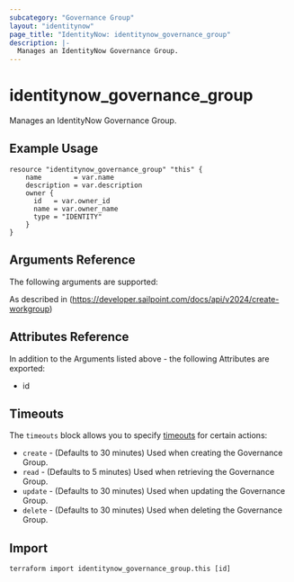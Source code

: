 ```yaml
---
subcategory: "Governance Group"
layout: "identitynow"
page_title: "IdentityNow: identitynow_governance_group"
description: |-
  Manages an IdentityNow Governance Group.
---
```


# identitynow_governance_group

Manages an IdentityNow Governance Group.

## Example Usage

```hcl
resource "identitynow_governance_group" "this" {
    name        = var.name
    description = var.description
    owner {
      id   = var.owner_id
      name = var.owner_name
      type = "IDENTITY"
    }
}
```

## Arguments Reference

The following arguments are supported:

As described in (https://developer.sailpoint.com/docs/api/v2024/create-workgroup)

## Attributes Reference

In addition to the Arguments listed above - the following Attributes are exported:

* id

## Timeouts

The `timeouts` block allows you to specify [timeouts](https://www.terraform.io/language/regovernance_groups/syntax#operation-timeouts) for certain actions:

* `create` - (Defaults to 30 minutes) Used when creating the Governance Group.
* `read` - (Defaults to 5 minutes) Used when retrieving the Governance Group.
* `update` - (Defaults to 30 minutes) Used when updating the Governance Group.
* `delete` - (Defaults to 30 minutes) Used when deleting the Governance Group.

## Import

```
terraform import identitynow_governance_group.this [id]
```
